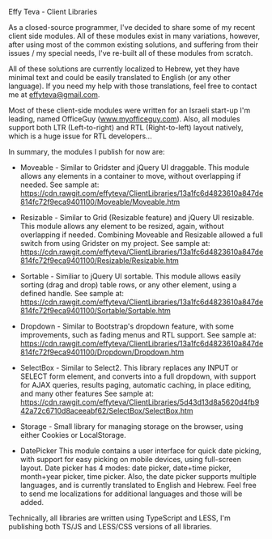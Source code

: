 Effy Teva - Client Libraries

As a closed-source programmer, I've decided to share some of my recent client side modules.
All of these modules exist in many variations, however, after using most of the common existing solutions, and suffering from their issues / my special needs, I've re-built all of these modules from scratch.

All of these solutions are currently localized to Hebrew, yet they have minimal text and could be easily translated to English (or any other language). If you need my help with those translations, feel free to contact me at effyteva@gmail.com.

Most of these client-side modules were written for an Israeli start-up I'm leading, named OfficeGuy (www.myofficeguy.com). 
Also, all modules support both LTR (Left-to-right) and RTL (Right-to-left) layout natively, which is a huge issue for RTL developers...

In summary, the modules I publish for now are:
* Moveable - Similar to Gridster and jQuery UI draggable.
This module allows any elements in a container to move, without overlapping if needed.
See sample at: https://cdn.rawgit.com/effyteva/ClientLibraries/13a1fc6d4823610a847de814fc72f9eca9401100/Moveable/Moveable.htm

* Resizable - Similar to Grid (Resizable feature) and jQuery UI resizable.
This module allows any element to be resized, again, without overlapping if needed.
Combining Moveable and Resizable allowed a full switch from using Gridster on my project.
See sample at: https://cdn.rawgit.com/effyteva/ClientLibraries/13a1fc6d4823610a847de814fc72f9eca9401100/Resizable/Resizable.htm

* Sortable - Similiar to jQuery UI sortable.
This module allows easily sorting (drag and drop) table rows, or any other element, using a defined handle.
See sample at: https://cdn.rawgit.com/effyteva/ClientLibraries/13a1fc6d4823610a847de814fc72f9eca9401100/Sortable/Sortable.htm

* Dropdown - Similar to Bootstrap's dropdown feature, with some improvements, such as fading menus and RTL support.
See sample at: https://cdn.rawgit.com/effyteva/ClientLibraries/13a1fc6d4823610a847de814fc72f9eca9401100/Dropdown/Dropdown.htm

* SelectBox - Similar to Select2.
This library replaces any INPUT or SELECT form element, and converts into a full dropdown, with support for AJAX queries, results paging, automatic caching, in place editing, and many other features
See sample at: https://cdn.rawgit.com/effyteva/ClientLibraries/5d43d13d8a5620d4fb942a72c6710d8aceeabf62/SelectBox/SelectBox.htm

* Storage - Small library for managing storage on the browser, using either Cookies or LocalStorage.

* DatePicker
This module contains a user interface for quick date picking, with support for easy picking on mobile devices, using full-screen layout.
Date picker has 4 modes: date picker, date+time picker, month+year picker, time picker.
Also, the date picker supports multiple languages, and is currently translated to English and Hebrew.
Feel free to send me localizations for additional languages and those will be added.

Technically, all libraries are written using TypeScript and LESS, I'm publishing both TS/JS and LESS/CSS versions of all libraries.